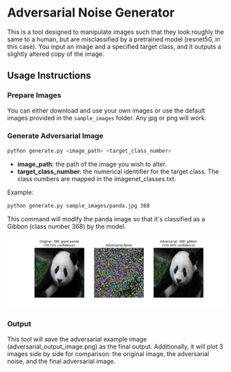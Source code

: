 # Adversarial Noise Generator

This is a tool designed to manipulate images such that they look roughly the same to a human, but are misclassified by a pretrained model (resnet50, in this case). You input an image and a specified target class, and it outputs a slightly altered copy of the image.

## Usage Instructions

### Prepare Images

You can either download and use your own images or use the default images provided in the `sample_images` folder. Any jpg or png will work.

### Generate Adversarial Image

```bash
python generate.py <image_path> <target_class_number>
```

- **image_path**: the path of the image you wish to alter.
- **target_class_number**: the numerical identifier for the target class. The class numbers are mapped in the imagenet_classes.txt.

Example:

```bash
python generate.py sample_images/panda.jpg 368
```

This command will modify the panda image so that it's classified as a Gibbon (class number 368) by the model.

![Example Image](result_examples/panda_gibbon.png)

### Output

This tool will save the adversarial example image (adversarial_output_image.png) as the final output. Additionally, it will plot 3 images side by side for comparison: the original image, the adversarial noise, and the final adversarial image. 